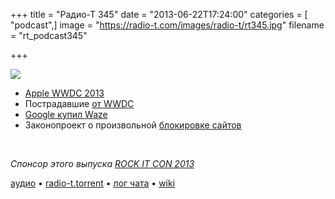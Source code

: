 +++
title = "Радио-Т 345"
date = "2013-06-22T17:24:00"
categories = [ "podcast",]
image = "https://radio-t.com/images/radio-t/rt345.jpg"
filename = "rt_podcast345"

+++

![](https://radio-t.com/images/radio-t/rt345.jpg)

* [Apple WWDC 2013](http://thenextweb.com/apple/2013/06/10/everything-announced-at-apples-wwdc-2013-keynote-in-one-handy-list/)
* Пострадавшие [от WWDC](http://www.cultofmac.com/231121/seven-apps-apple-killed/)
* [Google купил Waze](http://mashable.com/2013/06/11/google-buys-waze/)
* Законопроект о произвольной [блокировке сайтов](http://clubs.ya.ru/company/replies.xml?item_no=68266)
<br/>

_Спонсор этого выпуска [ROCK IT CON 2013](http://www.rockitcon.com)_

[аудио](http://cdn.radio-t.com/rt_podcast345.mp3) • [radio-t.torrent](http://www.radio-t.com/torrents/rt_podcast345.mp3.torrent) • [лог чата](http://chat.radio-t.com/logs/radio-t-345.html) • [wiki](http://wiki.radio-t.com/%D0%92%D1%8B%D0%BF%D1%83%D1%81%D0%BA_345)<audio src="http://cdn.radio-t.com/rt_podcast345.mp3" preload="none"></audio>